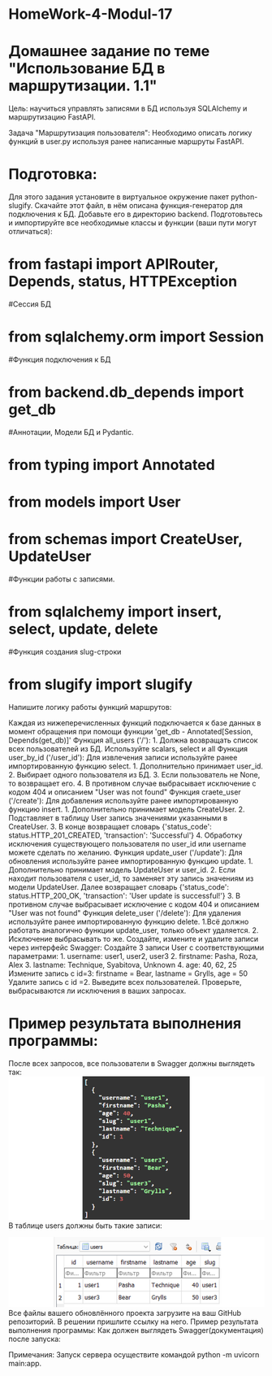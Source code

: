 # HomeWork-4-Modul-17
# Домашнее задание по теме "Использование БД в маршрутизации. 1.1"
Цель: научиться управлять записями в БД используя SQLAlchemy и маршрутизацию FastAPI.

Задача "Маршрутизация пользователя":
Необходимо описать логику функций в user.py используя ранее написанные маршруты FastAPI.
# Подготовка:
Для этого задания установите в виртуальное окружение пакет  python-slugify.
Скачайте этот файл, в нём описана функция-генератор для подключения к БД. Добавьте его в директорию backend.
Подготовьтесь и импортируйте все необходимые классы и функции (ваши пути могут отличаться):
# from fastapi import APIRouter, Depends, status, HTTPException
#Сессия БД
# from sqlalchemy.orm import Session
#Функция подключения к БД
# from backend.db_depends import get_db
#Аннотации, Модели БД и Pydantic.
# from typing import Annotated
# from models import User
# from schemas import CreateUser, UpdateUser
#Функции работы с записями.
# from sqlalchemy import insert, select, update, delete
#Функция создания slug-строки
# from slugify import slugify

Напишите логику работы функций маршрутов:         

Каждая из нижеперечисленных функций подключается к базе данных в момент обращения при помощи функции 'get_db - Annotated[Session, Depends(get_db)]'
Функция all_users ('/'):
    1. Должна возвращать список всех пользователей из БД. Используйте scalars, select и all
Функция user_by_id ('/user_id'):
Для извлечения записи используйте ранее импортированную функцию select.
    1. Дополнительно принимает user_id.
    2. Выбирает одного пользователя из БД.
    3. Если пользователь не None, то возвращает его.
    4. В противном случае выбрасывает исключение с кодом 404 и описанием "User was not found"
Функция craete_user ('/create'):
Для добавления используйте ранее импортированную функцию insert.
    1. Дополнительно принимает модель CreateUser.
    2. Подставляет в таблицу User запись значениями указанными в CreateUser.
    3. В конце возвращает словарь {'status_code': status.HTTP_201_CREATED, 'transaction': 'Successful'}
    4. Обработку исключения существующего пользователя по user_id или username можете сделать по желанию.
Функция update_user ('/update'):
Для обновления используйте ранее импортированную функцию update.
    1. Дополнительно принимает модель UpdateUser и user_id.
    2. Если находит пользователя с user_id, то заменяет эту запись значениям из модели UpdateUser. Далее возвращает словарь {'status_code': status.HTTP_200_OK, 'transaction': 'User update is successful!'}
    3. В противном случае выбрасывает исключение с кодом 404 и описанием "User was not found"
Функция delete_user ('/delete'):
Для удаления используйте ранее импортированную функцию delete.
    1.Всё должно работать аналогично функции update_user, только объект удаляется.
    2. Исключение выбрасывать то же.
Создайте, измените и удалите записи через интерфейс Swagger:
Создайте 3 записи User с соответствующими параметрами:
    1. username: user1, user2, user3
    2. firstname: Pasha, Roza, Alex
    3. lastname: Technique, Syabitova, Unknown
    4. age: 40, 62, 25
Измените запись с id=3: firstname = Bear, lastname = Grylls, age = 50
Удалите запись с id =2.
Выведите всех пользователей.
Проверьте, выбрасываются ли исключения в ваших запросах.
# Пример результата выполнения программы:
После всех запросов, все пользователи в Swagger должны выглядеть так:
![alt text](image.png)
В таблице users должны быть такие записи:

![alt text](image-1.png)
Все файлы вашего обновлённого проекта загрузите на ваш GitHub репозиторий. В решении пришлите ссылку на него.
Пример результата выполнения программы:
Как должен выглядеть Swagger(документация) после запуска:


Примечания:
Запуск сервера осуществите командой python -m uvicorn main:app.
